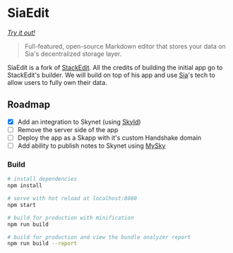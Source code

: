 # SiaEdit
*[Try it out!](https://siaedit.com)*

> Full-featured, open-source Markdown editor that stores your data on Sia's decentralized storage layer.

SiaEdit is a fork of [StackEdit](https://stackedit.io/). All the credits of building the initial app go to StackEdit's builder. We will build on top of his app and use [Sia](https://sia.tech)'s tech to allow users to fully own their data.

## Roadmap

 - [x] Add an integration to Skynet (using [SkyId](https://github.com/DaWe35/SkyID))
 - [ ] Remove the server side of the app
 - [ ] Deploy the app as a Skapp with it's custom Handshake domain
 - [ ]  Add ability to publish notes to Skynet using [MySky](https://siasky.net/docs/#mysky)

### Build

```bash
# install dependencies
npm install

# serve with hot reload at localhost:8080
npm start

# build for production with minification
npm run build

# build for production and view the bundle analyzer report
npm run build --report
```

